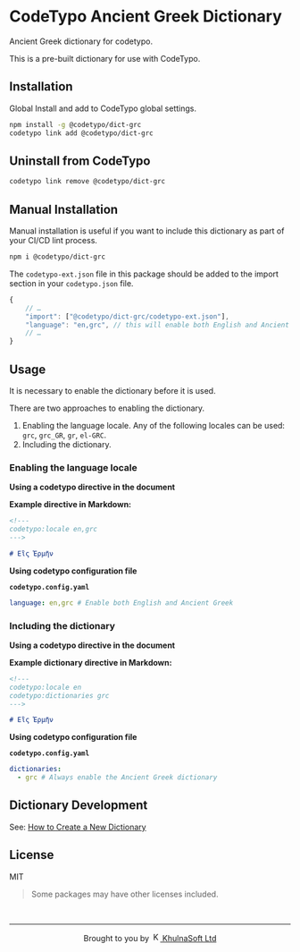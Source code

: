 # CodeTypo Ancient Greek Dictionary

Ancient Greek dictionary for codetypo.

This is a pre-built dictionary for use with CodeTypo.

## Installation

Global Install and add to CodeTypo global settings.

```sh
npm install -g @codetypo/dict-grc
codetypo link add @codetypo/dict-grc
```

## Uninstall from CodeTypo

```sh
codetypo link remove @codetypo/dict-grc
```

## Manual Installation

Manual installation is useful if you want to include this dictionary as part of your CI/CD lint process.

```sh
npm i @codetypo/dict-grc
```

The `codetypo-ext.json` file in this package should be added to the import section in your `codetypo.json` file.

```javascript
{
    // …
    "import": ["@codetypo/dict-grc/codetypo-ext.json"],
    "language": "en,grc", // this will enable both English and Ancient Greek
    // …
}
```

## Usage

It is necessary to enable the dictionary before it is used.

There are two approaches to enabling the dictionary.

1. Enabling the language locale.
   Any of the following locales can be used: `grc`, `grc_GR`, `gr`, `el-GRC`.
1. Including the dictionary.

### Enabling the language locale

**Using a codetypo directive in the document**

**Example directive in Markdown:**

```markdown
<!---
codetypo:locale en,grc
--->

# Εἲς Ἑρμῆν
```

**Using codetypo configuration file**

**`codetypo.config.yaml`**

```yaml
language: en,grc # Enable both English and Ancient Greek
```

### Including the dictionary

**Using a codetypo directive in the document**

**Example dictionary directive in Markdown:**

```markdown
<!---
codetypo:locale en
codetypo:dictionaries grc
--->

# Εἲς Ἑρμῆν
```

**Using codetypo configuration file**

**`codetypo.config.yaml`**

```yaml
dictionaries:
  - grc # Always enable the Ancient Greek dictionary
```

## Dictionary Development

See: [How to Create a New Dictionary](https://github.com/khulnasoft/codetypo#how-to-create-a-new-dictionary)

## License

MIT

> Some packages may have other licenses included.

<!--- @@inject: ../../static/footer.md --->

<br/>

---

<p align="center">
Brought to you by <a href="https://khulnasofttle="KhulnaSoft Ltd">
<img width="16" alt="KhulnaSoft Ltd Logo" src="https://i.imgur.com/CyduuVY.png" /> KhulnaSoft Ltd
</a>
</p>

<!--- @@inject-end: ../../static/footer.md --->
